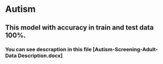 # Autism
## This model with accuracy in train and test data 100%.
### You can see descraption in this file [Autism-Screening-Adult-Data Description.docx]
